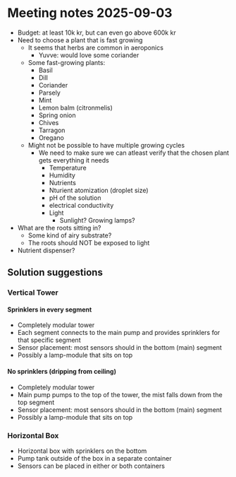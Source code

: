 # Meeting notes 2025-09-03
- Budget: at least 10k kr, but can even go above 600k kr
- Need to choose a plant that is fast growing
  - It seems that herbs are common in aeroponics
    - Yuvve: would love some coriander
  - Some fast-growing plants:
    - Basil
    - Dill
    - Coriander
    - Parsely
    - Mint
    - Lemon balm (citronmelis)
    - Spring onion
    - Chives
    - Tarragon
    - Oregano
  - Might not be possible to have multiple growing cycles
    - We need to make sure we can atleast verify that the chosen plant gets everything it needs
        - Temperature
        - Humidity
        - Nutrients
        - Nturient atomization (droplet size)
        - pH of the solution
        - electrical conductivity
        - Light
          - Sunlight? Growing lamps?
- What are the roots sitting in?
  - Some kind of airy substrate?
  - The roots should NOT be exposed to light
-  Nutrient dispenser?
## Solution suggestions
### Vertical Tower
#### Sprinklers in every segment
- Completely modular tower
- Each segment connects to the main pump and provides sprinklers for that specific segment
- Sensor placement: most sensors should in the bottom (main) segment
- Possibly a lamp-module that sits on top
#### No sprinklers (dripping from ceiling)
- Completely modular tower
- Main pump pumps to the top of the tower, the mist falls down from the top segment
- Sensor placement: most sensors should in the bottom (main) segment
- Possibly a lamp-module that sits on top
### Horizontal Box
- Horizontal box with sprinklers on the bottom
- Pump tank outside of the box in a separate container
- Sensors can be placed in either or both containers
